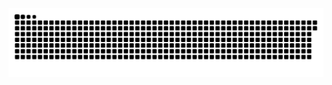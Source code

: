 <picture>
  <source media="(prefers-color-scheme: dark)" srcset="https://raw.githubusercontent.com/MarineHakobyan/MarineHakobyan/5fd13f6395ff6d113a41a888a6a85c1406678867/github-contribution-grid-snake-dark.svg" />
  <source media="(prefers-color-scheme: light)" srcset="https://raw.githubusercontent.com/MarineHakobyan/MarineHakobyan/5fd13f6395ff6d113a41a888a6a85c1406678867/github-contribution-grid-snake.svg" />
  <img alt="github-snake" src="https://raw.githubusercontent.com/MarineHakobyan/MarineHakobyan/5fd13f6395ff6d113a41a888a6a85c1406678867/github-contribution-grid-snake-dark.svg" />
</picture>
